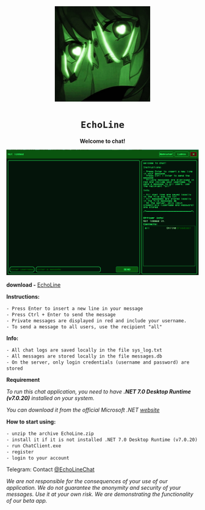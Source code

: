 <div align="center">
  <img src="logo.jpg" width="250"/>
  <h1><code>EchoLine</code></h1>
  
  **Welcome to chat!**
</div>

<div align="center">
  <img src="EchoLine.jpg"/>
</div>

**download -** [EchoLine](https://github.com/dhaubum/EchoLine/releases/tag/EchoLine_b1.0.0)

**Instructions:**
```
- Press Enter to insert a new line in your message
- Press Ctrl + Enter to send the message
- Private messages are displayed in red and include your username.
- To send a message to all users, use the recipient "all"
```
**Info:**
```
- All chat logs are saved locally in the file sys_log.txt
- All messages are stored locally in the file messages.db
- On the server, only login credentials (username and password) are stored
```
**Requirement**

*To run this chat application, you need to have **.NET 7.0 Desktop Runtime (v7.0.20)** installed on your system.*

*You can download it from the official Microsoft .NET [website](https://dotnet.microsoft.com/en-us/download/dotnet/7.0)*

**How to start using:**
```
- unzip the archive EchoLine.zip
- install it if it is not installed .NET 7.0 Desktop Runtime (v7.0.20)
- run ChatClient.exe
- register
- login to your account
```

Telegram: Contact [@EchoLineChat](https://t.me/EchoLineChat)

*We are not responsible for the consequences of your use of our application. 
We do not guarantee the anonymity and security of your messages.
Use it at your own risk.
We are demonstrating the functionality of our beta app.*
